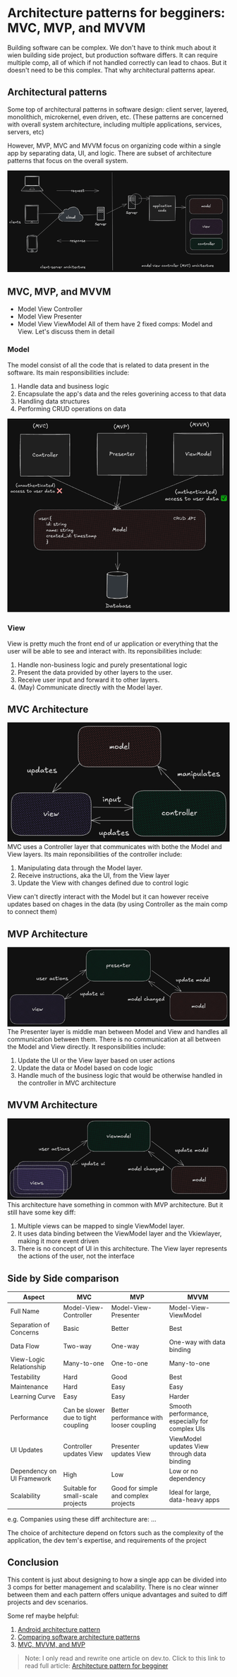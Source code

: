 # Architecture patterns for begginers: MVC, MVP, and MVVM
Building software can be complex. We don't have to think much about it wien building side project, but production software differs. It can require multiple comp, all of which if not handled correctly can lead to chaos. But it doesn't need to be this complex. That why architectural patterns apear. 

## Architectural patterns 
Some top of architectural patterns in software design: client server, layered, monolithich, microkernel, even driven, etc. (These patterns are concerned with overall system architecture, including multiple applications, services, servers, etc)

However, MVP, MVC and MVVM focus on organizing code within a single app by separating data, UI, and logic. There are subset of architecture patterns that focus on the overall system.

![architecture](./images/01-1.png)

## MVC, MVP, and MVVM
- Model View Controller
- Model View Presenter
- Model View ViewModel
All of them have 2 fixed comps: Model and View. Let's discuss them in detail 

### Model
The model consist of all the code that is related to data present in the software. Its main responsibilities include: 
1. Handle data and business logic
2. Encapsulate the app's data and the reles goverining access to that data
3. Handling data structures
4. Performing CRUD operations on data

![model](./images/01-2.png)

### View
View is pretty much the front end of ur application or everything that the user will be able to see and interact with. Its reponsibilities include:
1. Handle non-business logic and purely presentational logic
2. Present the data provided by other layers to the user.
3. Receive user input and forward it to other layers.
4. (May) Communicate directly with the Model layer.

## MVC Architecture
![mvc](./images/01-3.png)
MVC uses a Controller layer that communicates with bothe the Model and View layers. Its main reponsibilities of the controller include:
1. Manipulating data through the Model layer.
2. Receive instructions, aka the UI, from the View layer
3. Update the View with changes defined due to control logic

View can't directly interact with the Model but it can however receive updates based on chages in the data (by using Controller as the main comp to connect them)

## MVP Architecture
![mvp](./images/01-4.png)
The Presenter layer is middle man between Model and View and handles all communication between them. There is no communication at all between the Model and View directly. It responsibilities include: 
1. Update the UI or the View layer based on user actions
2. Update the data or Model based on code logic
3. Handle much of the business logic that would be otherwise handled in the controller in MVC architecture

## MVVM Architecture
![mvvm](./images/01-5.png)
This architecture have something in common with MVP architecture. But it still have some key diff: 
1. Multiple views can be mapped to single ViewModel layer.
2. It  uses data binding between the ViewModel layer and the Vkiewlayer, making it more event driven
3. There is no concept of UI in this architecture. The View layer represents the actions of the user, not the interface

## Side by Side comparison
| Aspect                     | MVC                                 | MVP                                     | MVVM                                           |
| -------------------------- | ----------------------------------- | --------------------------------------- | ---------------------------------------------- |
| Full Name                  | Model-View-Controller               | Model-View-Presenter                    | Model-View-ViewModel                           |
| Separation of Concerns     | Basic                               | Better                                  | Best                                           |
| Data Flow                  | Two-way                             | One-way                                 | One-way with data binding                      |
| View-Logic Relationship    | Many-to-one                         | One-to-one                              | Many-to-one                                    |
| Testability                | Hard                                | Good                                    | Best                                           |
| Maintenance                | Hard                                | Easy                                    | Easy                                           |
| Learning Curve             | Easy                                | Easy                                    | Harder                                         |
| Performance                | Can be slower due to tight coupling | Better performance with looser coupling | Smooth performance, especially for complex UIs |
| UI Updates                 | Controller updates View             | Presenter updates View                  | ViewModel updates View through data binding    |
| Dependency on UI Framework | High                                | Low                                     | Low or no dependency                           |
| Scalability                | Suitable for small-scale projects   | Good for simple and complex projects    | Ideal for large, data-heavy apps               |

e.g. Companies using these diff architecture are: ...

The choice of architecture depend on fctors such as the complexity of the application, the dev tem's expertise, and requirements of the project

## Conclusion
This content is just about designing to how a single app can be divided into 3 comps for better management and scalability. There is no clear winner between them and each pattern offers unique advantages and suited to diff projects and dev scenarios.

Some ref maybe helpful:
1. [Android architecture pattern](https://www.geeksforgeeks.org/android-architecture-patterns/)
2. [Comparing software architecture patterns](https://www.masaischool.com/blog/comparing-software-architecture-patterns/)
3. [MVC, MVVM, and MVP](https://www.apptension.com/blog-posts/mvc-vs-mvvm-vs-mvp)

> Note: I only read and rewrite one article on dev.to. Click to this link to read full article: [Architecture pattern for begginer](https://dev.to/chiragagg5k/architecture-patterns-for-beginners-mvc-mvp-and-mvvm-2pe7)